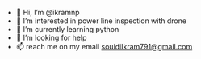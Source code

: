 - 👋 Hi, I’m @ikramnp
- 👀 I’m interested in power line inspection with drone 
- 🌱 I’m currently learning python 
- 💞️ I’m looking for help
- 📫 reach me on my email souidiIkram791@gmail.com

<!---
ikramnp/ikramnp is a ✨ special ✨ repository because its `README.md` (this file) appears on your GitHub profile.
You can click the Preview link to take a look at your changes.
--->
